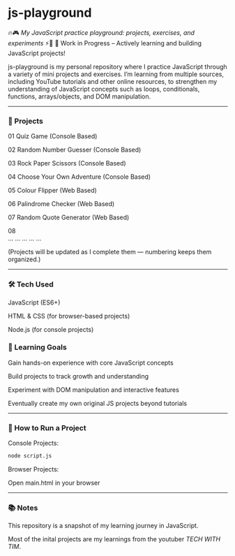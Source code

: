 # js-playground
🔥🎮 _My JavaScript practice playground: projects, exercises, and experiments_ ⚡🚀
🚧 Work in Progress – Actively learning and building JavaScript projects!

js-playground is my personal repository where I practice JavaScript through a variety of mini projects and exercises. I’m learning from multiple sources, including YouTube tutorials and other online resources, to strengthen my understanding of JavaScript concepts such as loops, conditionals, functions, arrays/objects, and DOM manipulation.

---

### 📂 Projects

01	Quiz Game (Console Based)

02	Random Number Guesser (Console Based)

03	Rock Paper Scissors (Console Based)

04	Choose Your Own Adventure (Console Based)

05  Colour Flipper (Web Based)

06  Palindrome Checker (Web Based)

07  Random Quote Generator (Web Based)

08  
…	…	…	…	…

(Projects will be updated as I complete them — numbering keeps them organized.)

---

### 🛠️ Tech Used

JavaScript (ES6+)

HTML & CSS (for browser-based projects)

Node.js (for console projects)


### 🎯 Learning Goals

Gain hands-on experience with core JavaScript concepts

Build projects to track growth and understanding

Experiment with DOM manipulation and interactive features

Eventually create my own original JS projects beyond tutorials

---

### 🚀 How to Run a Project

Console Projects:
```bash
node script.js
```

Browser Projects:

Open main.html in your browser

---

### 📚 Notes


This repository is a snapshot of my learning journey in JavaScript.

Most of the inital projects are my learnings from the youtuber _TECH WITH TIM_.
